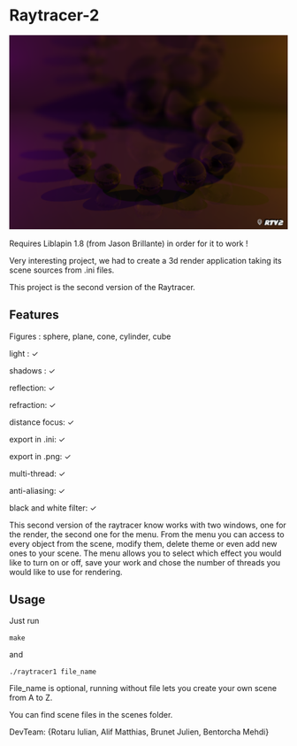 # Raytracer-2

![alt tag](./onyx_blur_close.png)

Requires Liblapin 1.8 (from Jason Brillante) in order for it to work !

Very interesting project, we had to create a 3d render application taking its scene sources from .ini files.

This project is the second version of the Raytracer.

## Features

Figures : sphere, plane, cone, cylinder, cube

light : ✓

shadows : ✓

reflection: ✓

refraction: ✓

distance focus: ✓

export in .ini: ✓

export in .png: ✓

multi-thread: ✓

anti-aliasing: ✓

black and white filter: ✓

This second version of the raytracer know works with two windows, one for the render, the second one for the menu.
From the menu you can access to every object from the scene, modify them, delete theme or even add new ones to your scene.
The menu allows you to select which effect you would like to turn on or off, save your work and chose the number of threads you would like to use for rendering.

## Usage

Just run
```
make
```

and
```
./raytracer1 file_name
```

File_name is optional, running without file lets you create your own scene from A to Z.

You can find scene files in the scenes folder.

DevTeam: {Rotaru Iulian, Alif Matthias, Brunet Julien, Bentorcha Mehdi}